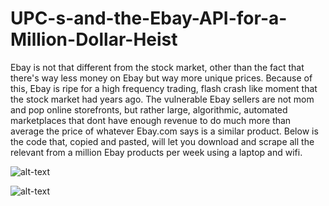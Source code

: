 # UPC-s-and-the-Ebay-API-for-a-Million-Dollar-Heist
Ebay is not that different from the stock market, other than the fact that there's way less money on Ebay but way more unique prices. Because of this, Ebay is ripe for a high frequency trading, flash crash like moment that the stock market had years ago. The vulnerable Ebay sellers are not mom and pop online storefronts, but rather large, algorithmic, automated marketplaces that dont have enough revenue to do much more than average the price of whatever Ebay.com says is a similar product. Below is the code that, copied and pasted, will let you download and scrape all the relevant from a million Ebay products per week using a laptop and wifi.

![alt-text](https://github.com/kelmensonj/UPC-s-and-the-Ebay-API-for-a-Million-Dollar-Heist/blob/main/libre_upc.gif)


![alt-text](https://github.com/kelmensonj/UPC-s-and-the-Ebay-API-for-a-Million-Dollar-Heist/blob/main/libre_upc.gif)
